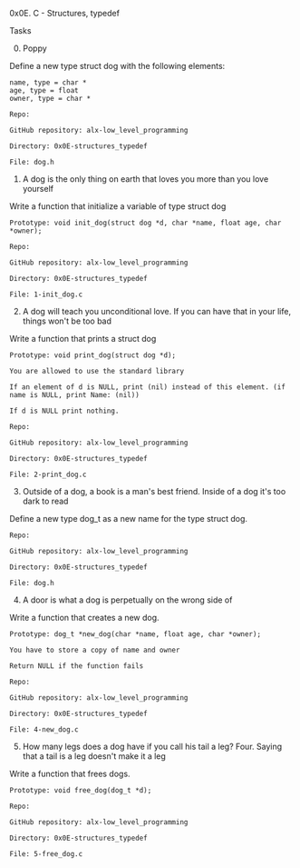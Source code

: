 0x0E. C - Structures, typedef

Tasks

0. Poppy

Define a new type struct dog with the following elements:

	name, type = char *
	age, type = float
	owner, type = char *

    Repo:

    GitHub repository: alx-low_level_programming
    
    Directory: 0x0E-structures_typedef
    
    File: dog.h

1. A dog is the only thing on earth that loves you more than you love yourself

Write a function that initialize a variable of type struct dog

    Prototype: void init_dog(struct dog *d, char *name, float age, char *owner);

    Repo:

    GitHub repository: alx-low_level_programming
    
    Directory: 0x0E-structures_typedef
    
    File: 1-init_dog.c

2. A dog will teach you unconditional love. If you can have that in your life, things won't be too bad
    
Write a function that prints a struct dog

    Prototype: void print_dog(struct dog *d);
    
    You are allowed to use the standard library
    
    If an element of d is NULL, print (nil) instead of this element. (if name is NULL, print Name: (nil))
    
    If d is NULL print nothing.

    Repo:

    GitHub repository: alx-low_level_programming
    
    Directory: 0x0E-structures_typedef
    
    File: 2-print_dog.c

3. Outside of a dog, a book is a man's best friend. Inside of a dog it's too dark to read
    
Define a new type dog_t as a new name for the type struct dog.

    Repo:

    GitHub repository: alx-low_level_programming
    
    Directory: 0x0E-structures_typedef
    
    File: dog.h

4. A door is what a dog is perpetually on the wrong side of
    
Write a function that creates a new dog.

	Prototype: dog_t *new_dog(char *name, float age, char *owner);
	
    You have to store a copy of name and owner
	
    Return NULL if the function fails

    Repo:

    GitHub repository: alx-low_level_programming
    
    Directory: 0x0E-structures_typedef
    
    File: 4-new_dog.c

5. How many legs does a dog have if you call his tail a leg? Four. Saying that a tail is a leg doesn't make it a leg
    
Write a function that frees dogs.

	Prototype: void free_dog(dog_t *d);
    
    Repo:

    GitHub repository: alx-low_level_programming
    
    Directory: 0x0E-structures_typedef
    
    File: 5-free_dog.c
